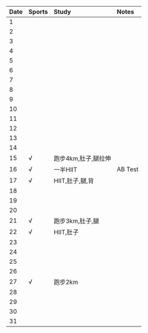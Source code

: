 Date|Sports|Study|Notes
:---------------|:---------------|:---------------|:---------------
1| | | |
2| | | |
3| | | |
4| | | |
5| | | |
6| | | |
7| | | |
8| | | |
9| | | |
10| | | |
11| | | |
12| | | |
13| | | |
14| | | |
15|√|跑步4km,肚子,腿拉伸| |
16|√|一半HIIT|AB Test|
17|√|HIIT,肚子,腿,背| |
18| | | |
19| | | |
20| | | |
21|√|跑步3km,肚子,腿| |
22|√|HIIT,肚子| |
23| | | |
24| | | |
25| | | |
26| | | |
27|√|跑步2km| |
28| | | |
29| | | |
30| | | |
31| | | |
